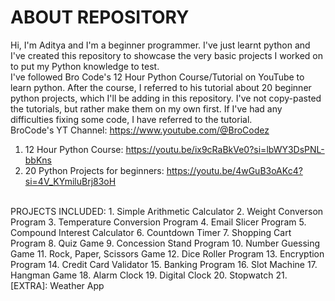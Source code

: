 # ABOUT REPOSITORY
Hi, I'm Aditya and I'm a beginner programmer. I've just learnt python and I've created this repository to showcase the very basic projects I worked on to put my Python knowledge to test.
<br>
I've followed Bro Code's 12 Hour Python Course/Tutorial on YouTube to learn python. After the course, I referred to his tutorial about 20 beginner python projects, which I'll be adding in this repository. I've not copy-pasted the tutorials, but rather make them on my own first. If I've had any difficulties fixing some code, I have referred to the tutorial. 
<br>
BroCode's YT Channel: https://www.youtube.com/@BroCodez
1. 12 Hour Python Course: https://youtu.be/ix9cRaBkVe0?si=lbWY3DsPNL-bbKns
2. 20 Python Projects for beginners: https://youtu.be/4wGuB3oAKc4?si=4V_KYmiluBrj83oH
<br>
PROJECTS INCLUDED:
1. Simple Arithmetic Calculator
2. Weight Converson Program
3. Temperature Conversion Program
4. Email Slicer Program 
5. Compound Interest Calculator
6. Countdown Timer
7. Shopping Cart Program
8. Quiz Game
9. Concession Stand Program
10. Number Guessing Game
11. Rock, Paper, Scissors Game
12. Dice Roller Program
13. Encryption Program
14. Credit Card Validator
15. Banking Program
16. Slot Machine 
17. Hangman Game
18. Alarm Clock
19. Digital Clock
20. Stopwatch
21. [EXTRA]: Weather App